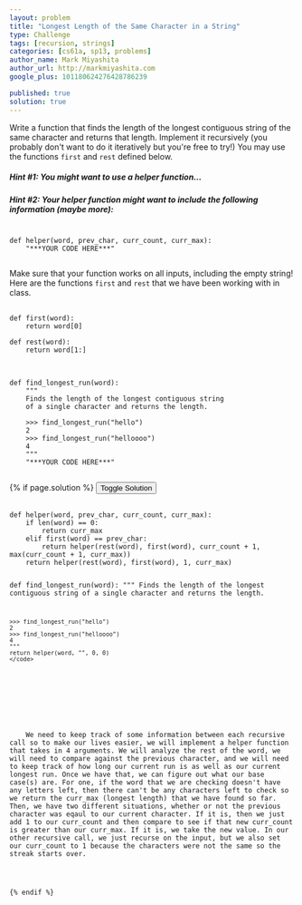 ```yaml
---
layout: problem
title: "Longest Length of the Same Character in a String"
type: Challenge
tags: [recursion, strings]
categories: [cs61a, sp13, problems]
author_name: Mark Miyashita
author_url: http://markmiyashita.com
google_plus: 101180624276428786239

published: true
solution: true
---
```

<p>
  Write a function that finds the length of the longest contiguous string of the same character and returns that length. Implement it recursively (you probably don't want to do it iteratively but you're free to try!) You may use the functions <code>first</code> and <code>rest</code> defined below.
</p>

<h5>Hint #1: You might want to use a helper function...</h5>
<h5>Hint #2: Your helper function might want to include the following information (maybe more):</h5>

<pre>
  <code class="prettyprint">
def helper(word, prev_char, curr_count, curr_max):
    "***YOUR CODE HERE***"
  </code>
</pre>

Make sure that your function works on all inputs, including the empty string! Here are the functions <code>first</code> and <code>rest</code> that we have been working with in class.
</div>

<pre>
  <code class="prettyprint">
def first(word):
    return word[0]
    
def rest(word):
    return word[1:]
  </code>
</pre>

<pre>
  <code class="prettyprint">
def find_longest_run(word):
    """
    Finds the length of the longest contiguous string
    of a single character and returns the length.
    
    >>> find_longest_run("hello")
    2
    >>> find_longest_run("helloooo")
    4
    """
    "***YOUR CODE HERE***"
  </code>
</pre>

{% if page.solution %}
<button onclick="toggleSolution()">Toggle Solution</button>

<div class="solution">
  <pre>
    <code class="prettyprint">
def helper(word, prev_char, curr_count, curr_max):
    if len(word) == 0:
        return curr_max
    elif first(word) == prev_char:
        return helper(rest(word), first(word), curr_count + 1, max(curr_count + 1, curr_max))
    return helper(rest(word), first(word), 1, curr_max)

def find_longest_run(word):
    """
    Finds the length of the longest contiguous string
    of a single character and returns the length.
    
    >>> find_longest_run("hello")
    2
    >>> find_longest_run("helloooo")
    4
    """
    return helper(word, "", 0, 0)
    </code>
  </pre>
  
  <p>
    We need to keep track of some information between each recursive call so to make our lives easier, we will implement a helper function that takes in 4 arguments. We will analyze the rest of the word, we will need to compare against the previous character, and we will need to keep track of how long our current run is as well as our current longest run. Once we have that, we can figure out what our base case(s) are. For one, if the word that we are checking doesn't have any letters left, then there can't be any characters left to check so we return the curr_max (longest length) that we have found so far. Then, we have two different situations, whether or not the previous character was eqaul to our current character. If it is, then we just add 1 to our curr_count and then compare to see if that new curr_count is greater than our curr_max. If it is, we take the new value. In our other recursive call, we just recurse on the input, but we also set our curr_count to 1 because the characters were not the same so the streak starts over.
  </p>
</div>
{% endif %}
